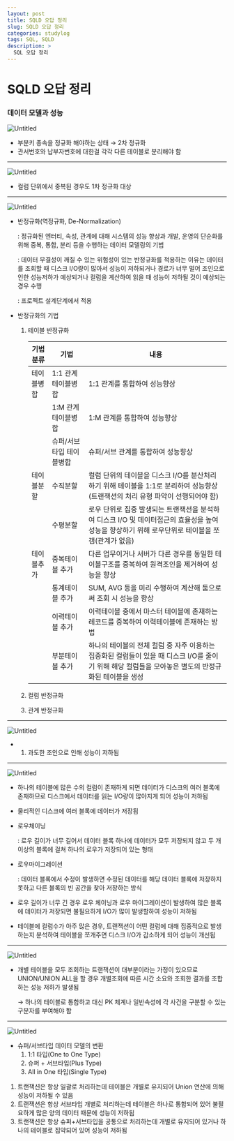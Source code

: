 ```yaml
---
layout: post
title: SQLD 오답 정리
slug: SQLD 오답 정리
categories: studylog
tags: SQL, SQLD
description: >
  SQL 오답 정리 
---
```

# SQLD 오답 정리

### 데이터 모델과 성능

![Untitled](https://s3-us-west-2.amazonaws.com/secure.notion-static.com/ff6a0dea-5158-4495-8edc-fc85ac5b8950/Untitled.png)

- 부분키 종속을 정규화 해야하는 상태 → 2차 정규화
- 관서번호와 납부자번호에 대한걸 각각 다른 테이블로 분리해야 함

---

![Untitled](https://s3-us-west-2.amazonaws.com/secure.notion-static.com/16b6048d-b30d-4a95-8a36-fb5e30222069/Untitled.png)

- 컬럼 단위에서 중복된 경우도 1차 정규화 대상

---

![Untitled](https://s3-us-west-2.amazonaws.com/secure.notion-static.com/3357d25a-811b-402b-85b6-7cc5c0db4199/Untitled.png)

- 반정규화(역정규화, De-Normalization)
    
    : 정규화된 엔터티, 속성, 관계에 대해 시스템의 성능 향상과 개발, 운영의 단순화를 위해 중복, 통합, 분리 등을 수행하는 데이터 모델링의 기법
    
    : 데이터 무결성이 깨질 수 있는 위험성이 있는 반정규화를 적용하는 이유는 데이터를 조회할 때 디스크 I/O량이 많아서 성능이 저하되거나 경로가 너무 멀어 조인으로 인한 성능저하가 예상되거나 컬럼을 계산하여 읽을 때 성능이 저하될 것이 예상되는 경우 수행
    
    : 프로젝트 설계단계에서 적용
    
- 반정규화의 기법
    1. 테이블 반정규화
        
        
        | 기법분류 | 기법 | 내용 |
        | --- | --- | --- |
        | 테이블병합 | 1:1 관계 테이블병합 | 1:1 관계를 통합하여 성능향상 |
        |  | 1:M 관계 테이블병합 | 1:M 관계를 통합하여 성능향상 |
        |  | 슈퍼/서브타입 테이블병합 | 슈퍼/서브 관계를 통합하여 성능향상 |
        | 테이블분할 | 수직분할 | 컬럼 단위의 테이블을 디스크 I/O를 분산처리 하기 위해 테이블을 1:1로 분리하여 성능향상(트랜잭션의 처리 유형 파악이 선행되어야 함) |
        |  | 수평분할 | 로우 단위로 집중 발생되는 트랜잭션을 분석하여 디스크 I/O 및 데이터접근의 효율성을 높여 성능을 향상하기 위해 로우단위로 테이블을 쪼갬(관계가 없음) |
        | 테이블추가 | 중복테이블 추가 | 다른 업무이거나 서버가 다른 경우를 동일한 테이블구조를 중복하여 원격조인을 제거하여 성능을 향상 |
        |  | 통계테이블 추가 | SUM, AVG 등을 미리 수행하여 계산해 둠으로써 조회 시 성능을 향상 |
        |  | 이력테이블 추가 | 이력테이블 중에서 마스터 테이블에 존재하는 레코드를 중복하여 이력테이블에 존재하는 방법 |
        |  | 부분테이블 추가 | 하나의 테이블의 전체 컬럼 중 자주 이용하는 집중화된 컬럼들이 있을 때 디스크 I/O를 줄이기 위해 해당 컬럼들을 모아놓은 별도의 반정규화된 테이블을 생성 |
    2. 컬럼 반정규화
    3. 관계 반정규화

---

![Untitled](https://s3-us-west-2.amazonaws.com/secure.notion-static.com/3f102ec4-125b-4831-99eb-3a488411198f/Untitled.png)

- 1) 과도한 조인으로 인해 성능이 저하됨

---

![Untitled](https://s3-us-west-2.amazonaws.com/secure.notion-static.com/fc75fc6e-299b-46f8-be70-073615e759d6/Untitled.png)

- 하나의 테이블에 많은 수의 컬럼이 존재하게 되면 데이터가 디스크의 여러 블록에 존재하므로 디스크에서 데이터를 읽는 I/O량이 많아지게 되어 성능이 저하됨
- 물리적인 디스크에 여러 블록에 데이터가 저장됨
- 로우체이닝
    
    : 로우 길이가 너무 길어서 데이터 블록 하나에 데이터가 모두 저장되지 않고 두 개 이상의 블록에 걸쳐 하나의 로우가 저장되어 있는 형태
    
- 로우마이그레이션
    
    : 데이터 블록에서 수정이 발생하면 수정된 데이터를 해당 데이터 블록에 저장하지 못하고 다른 블록의 빈 공간을 찾아 저장하는 방식
    
- 로우 길이가 너무 긴 경우 로우 체이닝과 로우 마이그레이션이 발생하여 많은 블록에 데이터가 저장되면 불필요하게 I/O가 많이 발생할하여 성능이 저하됨

- 테이블에 컬럼수가 아주 많은 경우, 트랜잭션이 어떤 컬럼에 대해 집중적으로 발생하는지 분석하여 테이블을 쪼개주면 디스크 I/O가 감소하게 되어 성능이 개선됨

---

![Untitled](https://s3-us-west-2.amazonaws.com/secure.notion-static.com/b3dfbb7d-7f73-45dd-a54a-e6d20c9896d9/Untitled.png)

- 개별 테이블을 모두 조회하는 트랜잭션이 대부분이라는 가정이 있으므로 UNION/UNION ALL을 할 경우 개별조회에 따른 시간 소요와 조회한 결과를 조합하는 성능 저하가 발생됨
    
    → 하나의 테이블로 통합하고 대신 PK 체계나 일반속성에 각 사건을 구분할 수 있는 구분자를 부여해야 함
    

---

![Untitled](https://s3-us-west-2.amazonaws.com/secure.notion-static.com/1032ea5c-c33a-47d9-84e9-05cbe5cc3ec6/Untitled.png)

- 슈퍼/서브타입 데이터 모델의 변환
    1. 1:1 타입(One to One Type)
    2. 슈퍼 + 서브타입(Plus Type)
    3. All in One 타입(Single Type)

1. 트랜잭션은 항상 일괄로 처리하는데 테이블은 개별로 유지되어 Union 연산에 의해 성능이 저하될 수 있음
2. 트랜잭션은 항상 서브타입 개별로 처리하는데 테이블은 하나로 통합되어 있어 불필요하게 많은 양의 데이터 때문에 성능이 저하됨
3. 트랜잭션은 항상 슈퍼+서브타입을 공통으로 처리하는데 개별로 유지되어 있거나 하나의 테이블로 집약되어 있어 성능이 저하됨